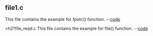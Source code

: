 <h2>file1.c</h2>
This file contains the example for fputc() function. --<a href="https://github.com/Udhayamoorthi369/Advanced-C/blob/main/FILES/file1.c">code</a>

<h2?file_read.c
This file contains the example for file() function. --<a href="https://github.com/Udhayamoorthi369/Advanced-C/blob/main/FILES/file_read.c">code</a>

